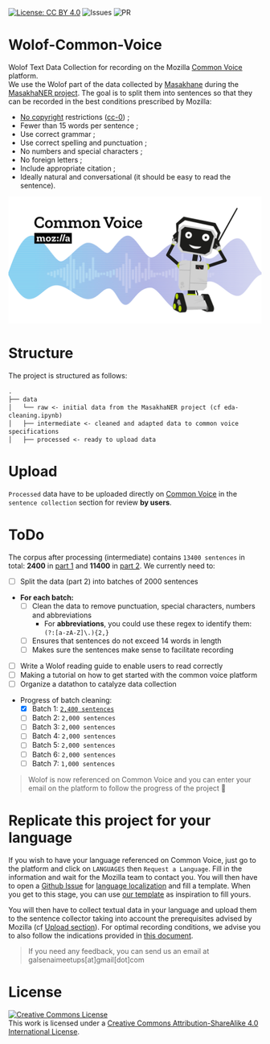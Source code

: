 [![License: CC BY 4.0](https://img.shields.io/badge/License-CC%20BY%204.0-lightgrey.svg)](https://creativecommons.org/licenses/by/4.0/)
![Issues](https://img.shields.io/github/issues/Galsenaicommunity/Wolof-Common-Voice)
![PR](https://img.shields.io/github/issues-pr/Galsenaicommunity/Wolof-Common-Voice)

# Wolof-Common-Voice
Wolof Text Data Collection for recording on the Mozilla [Common Voice](https://commonvoice.mozilla.org/) platform.  
We use the Wolof part of the data collected by [Masakhane](https://www.masakhane.io/) during the [MasakhaNER project](https://github.com/masakhane-io/lacuna_pos_ner). The goal is to split them into sentences so that they can be recorded in the best conditions prescribed by Mozilla:

* [No copyright](https://en.wikipedia.org/wiki/Public_domain) restrictions ([cc-0](https://creativecommons.org/public-domain/cc0/)) ;
* Fewer than 15 words per sentence ;
* Use correct grammar ;
* Use correct spelling and punctuation ;
* No numbers and special characters ;
* No foreign letters ;
* Include appropriate citation ;
* Ideally natural and conversational (it should be easy to read the sentence).

![Common Voice banner](illustration/common-voice.png)

# Structure
The project is structured as follows:
```
.
├── data
│   └── raw <- initial data from the MasakhaNER project (cf eda-cleaning.ipynb)
│   ├── intermediate <- cleaned and adapted data to common voice specifications
│   ├── processed <- ready to upload data
```
# Upload
`Processed` data have to be uploaded directly on [Common Voice](https://commonvoice.mozilla.org/wo/write) in the `sentence collection` section for review __by users__.

# ToDo
The corpus after processing (intermediate) contains `13400 sentences` in total: __2400__ in [part 1](data/intermediate/wolof_to_upload_part1.txt) and __11400__ in [part 2](data/intermediate/wolof_to_upload_part2.txt). We currently need to:

- [ ] Split the data (part 2) into batches of 2000 sentences  
- __For each batch:__  
    - [ ] Clean the data to remove punctuation, special characters, numbers and abbreviations
        - For __abbreviations__, you could use these regex to identify them: `(?:[a-zA-Z]\.){2,}`
    - [ ] Ensures that sentences do not exceed 14 words in length  
    - [ ] Makes sure the sentences make sense to facilitate recording  
- [ ] Write a Wolof reading guide to enable users to read correctly  
- [ ] Making a tutorial on how to get started with the common voice platform  
- [ ] Organize a datathon to catalyze data collection 
- Progress of batch cleaning:
    - [x] Batch 1: [`2,400 sentences`](data/processed/batches/batch-1.txt)
    - [ ] Batch 2: `2,000 sentences`
    - [ ] Batch 3: `2,000 sentences`
    - [ ] Batch 4: `2,000 sentences`
    - [ ] Batch 5: `2,000 sentences`
    - [ ] Batch 6: `2,000 sentences`
    - [ ] Batch 7: `1,000 sentences`

> Wolof is now referenced on Common Voice and you can enter your email on the platform to follow the progress of the project 🥳

# Replicate this project for your language
If you wish to have your language referenced on Common Voice, just go to the platform and click on `LANGUAGES` then `Request a Language`. Fill in the information and wait for the Mozilla team to contact you. You will then have to open a [Github Issue](https://docs.github.com/en/issues/tracking-your-work-with-issues/about-issues) for [language localization](https://commonvoice.mozilla.org/en/faq#localization) and fill a template. When you get to this stage, you can use [our template](https://github.com/common-voice/common-voice/issues/3861) as inspiration to fill yours.

You will then have to collect textual data in your language and upload them to the sentence collector taking into account the prerequisites advised by Mozilla (cf [Upload section](#upload)).
For optimal recording conditions, we advise you to also follow the indications provided in [this document](https://archive.fosdem.org/2022/schedule/event/mozilla_language_common_voice/attachments/slides/5033/export/events/attachments/mozilla_language_common_voice/slides/5033/common_voice_turkish_slides.pdf).

> If you need any feedback, you can send us an email at galsenaimeetups[at]gmail[dot]com

# License
<a rel="license" href="http://creativecommons.org/licenses/by-sa/4.0/"><img alt="Creative Commons License" style="border-width:0" src="https://i.creativecommons.org/l/by-sa/4.0/88x31.png" /></a><br />This work is licensed under a <a rel="license" href="http://creativecommons.org/licenses/by-sa/4.0/">Creative Commons Attribution-ShareAlike 4.0 International License</a>.

